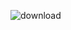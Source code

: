 
![download](https://github.com/Vishak-Bhat30/GSoC_24_GNN_For_Momentum/assets/102585626/e4160e89-7341-44a9-81bf-a6cb4584d060)
